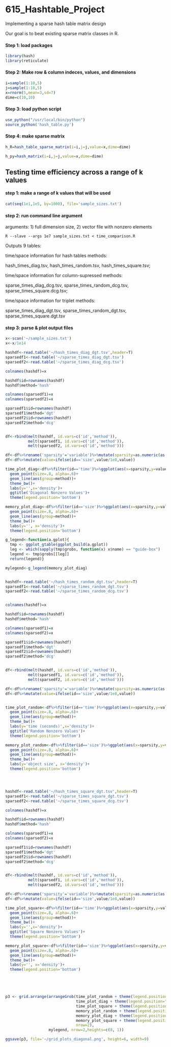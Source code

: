 # 615_Hashtable_Project
Implementing a sparse hash table matrix design

Our goal is to beat existing sparse matrix classes in R.
#### Step 1: load packages
```R
library(hash)
library(reticulate)
```

#### Step 2: Make row & column indeces, values, and dimensions
```R
i=sample(1:10,5)
j=sample(1:10,5)
x=rnorm(5,mean=3,sd=7)
dime=c(10,10)
```

#### Step 3: load python script
```R
use_python("/usr/local/bin/python")
source_python('hash_table.py')
```


#### Step 4: make sparse matrix
```R
h_R=hash_table_sparse_matrix(i=i,j=j,value=x,dime=dime)

h_py=hash_matrix(i=i,j=j,value=x,dime=dime)
```

## Testing time efficiency across a range of k values

#### step 1: make a range of k values that will be used 
```R
cat(seq(1e1,1e5, by=1000), file='sample_sizes.txt')
```

#### step 2: run command line argument
arguments: 1) full dimension size, 2) vector file with nonzero elements
```console
R --slave --args 1e7 sample_sizes.txt < time_comparison.R
```

Outputs 9 tables: 

time/space information for hash tables methods:

hash_times_diag.tsv, hash_times_random.tsv, hash_times_square.tsv;


time/space information for column-supressed methods:

sparse_times_diag_dcg.tsv, sparse_times_random_dcg.tsv, sparse_times_square.dcg.tsv;

time/space information for triplet methods:

sparse_times_diag_dgt.tsv, sparse_times_random_dgt.tsv, sparse_times_square.dgt.tsv


#### step 3: parse & plot output files
```R
x<-scan('~/sample_sizes.txt')
x<-x/1e14

hashdf<-read.table('~/hash_times_diag_dgt.tsv',header=T)
sparsedf1<-read.table('~/sparse_times_diag_dgt.tsv')
sparsedf2<-read.table('~/sparse_times_diag_dcg.tsv')

colnames(hashdf)=x

hashdf$id=rownames(hashdf)
hashdf$method='hash'

colnames(sparsedf1)=x
colnames(sparsedf2)=x

sparsedf1$id=rownames(hashdf)
sparsedf1$method='dgt'
sparsedf2$id=rownames(hashdf)
sparsedf2$method='dcg'


df<-rbind(melt(hashdf, id.vars=c('id','method')), 
          melt(sparsedf1, id.vars=c('id','method')),
          melt(sparsedf2, id.vars=c('id','method')))

df<-df%>%rename('sparsity'='variable')%>%mutate(sparsity=as.numeric(as.character(sparsity)))
df<-df%>%mutate(value=ifelse(id=='size',value/1e8,value))

time_plot_diag<-df%>%filter(id=='time')%>%ggplot(aes(x=sparsity,y=value,color=method))+
  geom_point(size=.8, alpha=.6)+
  geom_line(aes(group=method))+
  theme_bw()+
  labs(y='',x='density')+
  ggtitle('Diagonal Nonzero Values')+
  theme(legend.position='bottom')

memory_plot_diag<-df%>%filter(id=='size')%>%ggplot(aes(x=sparsity,y=value,color=method))+
  geom_point(size=.8, alpha=.6)+
  geom_line(aes(group=method))+
  theme_bw()+
  labs(y='', x='density')+
  theme(legend.position='bottom')

g_legend<-function(a.gplot){
  tmp <- ggplot_gtable(ggplot_build(a.gplot))
  leg <- which(sapply(tmp$grobs, function(x) x$name) == "guide-box")
  legend <- tmp$grobs[[leg]]
  return(legend)}

mylegend<-g_legend(memory_plot_diag)


hashdf<-read.table('~/hash_times_random_dgt.tsv',header=T)
sparsedf1<-read.table('~/sparse_times_random_dgt.tsv')
sparsedf2<-read.table('~/sparse_times_random_dcg.tsv')


colnames(hashdf)=x

hashdf$id=rownames(hashdf)
hashdf$method='hash'

colnames(sparsedf1)=x
colnames(sparsedf2)=x

sparsedf1$id=rownames(hashdf)
sparsedf1$method='dgt'
sparsedf2$id=rownames(hashdf)
sparsedf2$method='dcg'


df<-rbind(melt(hashdf, id.vars=c('id','method')), 
          melt(sparsedf1, id.vars=c('id','method')),
          melt(sparsedf2, id.vars=c('id','method')))

df<-df%>%rename('sparsity'='variable')%>%mutate(sparsity=as.numeric(as.character(sparsity)))
df<-df%>%mutate(value=ifelse(id=='size',value/1e8,value))


time_plot_random<-df%>%filter(id=='time')%>%ggplot(aes(x=sparsity,y=value,color=method))+
  geom_point(size=.8, alpha=.6)+
  geom_line(aes(group=method))+
  theme_bw()+
  labs(y='time (seconds)',x='density')+
  ggtitle('Random Nonzero Values')+
  theme(legend.position='bottom')

memory_plot_random<-df%>%filter(id=='size')%>%ggplot(aes(x=sparsity,y=value,color=method))+
  geom_point(size=.8, alpha=.6)+
  geom_line(aes(group=method))+
  theme_bw()+
  labs(y='object size', x='density')+
  theme(legend.position='bottom')




hashdf<-read.table('~/hash_times_square_dgt.tsv',header=T)
sparsedf1<-read.table('~/sparse_times_square_dgt.tsv')
sparsedf2<-read.table('~/sparse_times_square_dcg.tsv')

colnames(hashdf)=x

hashdf$id=rownames(hashdf)
hashdf$method='hash'

colnames(sparsedf1)=x
colnames(sparsedf2)=x

sparsedf1$id=rownames(hashdf)
sparsedf1$method='dgt'
sparsedf2$id=rownames(hashdf)
sparsedf2$method='dcg'


df<-rbind(melt(hashdf, id.vars=c('id','method')), 
          melt(sparsedf1, id.vars=c('id','method')),
          melt(sparsedf2, id.vars=c('id','method')))

df<-df%>%rename('sparsity'='variable')%>%mutate(sparsity=as.numeric(as.character(sparsity)))
df<-df%>%mutate(value=ifelse(id=='size',value/1e8,value))

time_plot_square<-df%>%filter(id=='time')%>%ggplot(aes(x=sparsity,y=value,color=method))+
  geom_point(size=.8, alpha=.6)+
  geom_line(aes(group=method))+
  theme_bw()+
  labs(y='',x='density')+
  ggtitle('Square Nonzero Values')+
  theme(legend.position='bottom')

memory_plot_square<-df%>%filter(id=='size')%>%ggplot(aes(x=sparsity,y=value,color=method))+
  geom_point(size=.8, alpha=.6)+
  geom_line(aes(group=method))+
  theme_bw()+
  labs(y='', x='density')+
  theme(legend.position='bottom')





p3 <- grid.arrange(arrangeGrob(time_plot_random + theme(legend.position="none"),
                               time_plot_diag + theme(legend.position="none"),
                               time_plot_square + theme(legend.position="none"),
                               memory_plot_random + theme(legend.position="none"),
                               memory_plot_diag + theme(legend.position="none"),
                               memory_plot_square + theme(legend.position="none"),
                               nrow=2),
                   mylegend, nrow=2,heights=c(8, 1))

ggsave(p3, file='~/grid_plots_diagonal.png', height=6, width=9)
```
